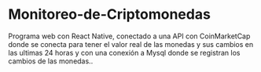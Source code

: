 # Monitoreo-de-Criptomonedas
Programa web con React Native, conectado a una API con CoinMarketCap donde se conecta para tener el valor real de las monedas y sus cambios en las ultimas 24 horas y con una conexión a Mysql donde se registran los cambios de las monedas..
